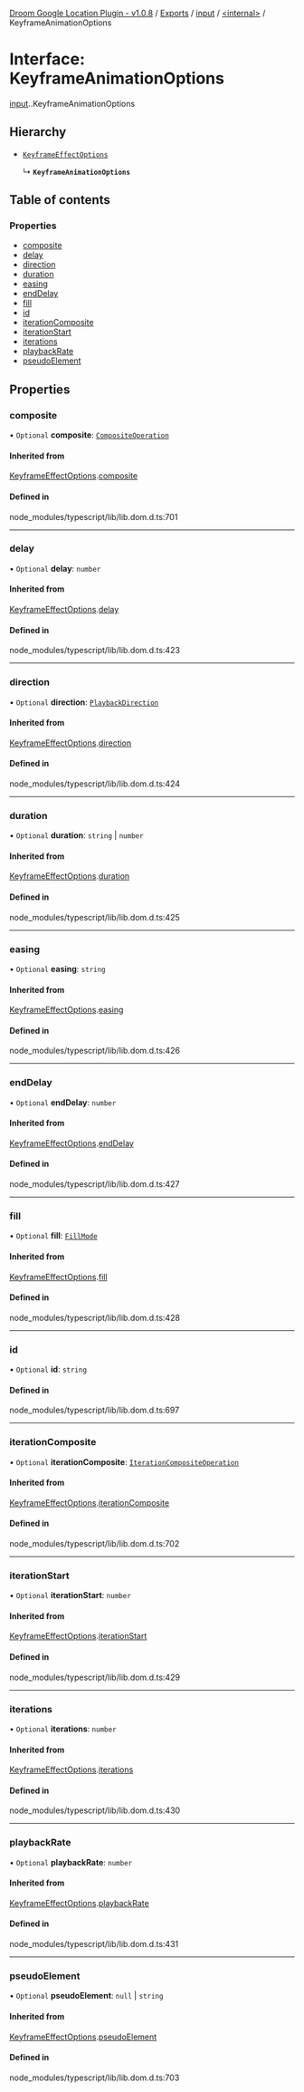[Droom Google Location Plugin - v1.0.8](../README.md) / [Exports](../modules.md) / [input](../modules/input.md) / [<internal\>](../modules/input._internal_.md) / KeyframeAnimationOptions

# Interface: KeyframeAnimationOptions

[input](../modules/input.md).[<internal>](../modules/input._internal_.md).KeyframeAnimationOptions

## Hierarchy

- [`KeyframeEffectOptions`](input._internal_.KeyframeEffectOptions.md)

  ↳ **`KeyframeAnimationOptions`**

## Table of contents

### Properties

- [composite](input._internal_.KeyframeAnimationOptions.md#composite)
- [delay](input._internal_.KeyframeAnimationOptions.md#delay)
- [direction](input._internal_.KeyframeAnimationOptions.md#direction)
- [duration](input._internal_.KeyframeAnimationOptions.md#duration)
- [easing](input._internal_.KeyframeAnimationOptions.md#easing)
- [endDelay](input._internal_.KeyframeAnimationOptions.md#enddelay)
- [fill](input._internal_.KeyframeAnimationOptions.md#fill)
- [id](input._internal_.KeyframeAnimationOptions.md#id)
- [iterationComposite](input._internal_.KeyframeAnimationOptions.md#iterationcomposite)
- [iterationStart](input._internal_.KeyframeAnimationOptions.md#iterationstart)
- [iterations](input._internal_.KeyframeAnimationOptions.md#iterations)
- [playbackRate](input._internal_.KeyframeAnimationOptions.md#playbackrate)
- [pseudoElement](input._internal_.KeyframeAnimationOptions.md#pseudoelement)

## Properties

### composite

• `Optional` **composite**: [`CompositeOperation`](../modules/input._internal_.md#compositeoperation)

#### Inherited from

[KeyframeEffectOptions](input._internal_.KeyframeEffectOptions.md).[composite](input._internal_.KeyframeEffectOptions.md#composite)

#### Defined in

node_modules/typescript/lib/lib.dom.d.ts:701

___

### delay

• `Optional` **delay**: `number`

#### Inherited from

[KeyframeEffectOptions](input._internal_.KeyframeEffectOptions.md).[delay](input._internal_.KeyframeEffectOptions.md#delay)

#### Defined in

node_modules/typescript/lib/lib.dom.d.ts:423

___

### direction

• `Optional` **direction**: [`PlaybackDirection`](../modules/input._internal_.md#playbackdirection)

#### Inherited from

[KeyframeEffectOptions](input._internal_.KeyframeEffectOptions.md).[direction](input._internal_.KeyframeEffectOptions.md#direction)

#### Defined in

node_modules/typescript/lib/lib.dom.d.ts:424

___

### duration

• `Optional` **duration**: `string` \| `number`

#### Inherited from

[KeyframeEffectOptions](input._internal_.KeyframeEffectOptions.md).[duration](input._internal_.KeyframeEffectOptions.md#duration)

#### Defined in

node_modules/typescript/lib/lib.dom.d.ts:425

___

### easing

• `Optional` **easing**: `string`

#### Inherited from

[KeyframeEffectOptions](input._internal_.KeyframeEffectOptions.md).[easing](input._internal_.KeyframeEffectOptions.md#easing)

#### Defined in

node_modules/typescript/lib/lib.dom.d.ts:426

___

### endDelay

• `Optional` **endDelay**: `number`

#### Inherited from

[KeyframeEffectOptions](input._internal_.KeyframeEffectOptions.md).[endDelay](input._internal_.KeyframeEffectOptions.md#enddelay)

#### Defined in

node_modules/typescript/lib/lib.dom.d.ts:427

___

### fill

• `Optional` **fill**: [`FillMode`](../modules/input._internal_.md#fillmode)

#### Inherited from

[KeyframeEffectOptions](input._internal_.KeyframeEffectOptions.md).[fill](input._internal_.KeyframeEffectOptions.md#fill)

#### Defined in

node_modules/typescript/lib/lib.dom.d.ts:428

___

### id

• `Optional` **id**: `string`

#### Defined in

node_modules/typescript/lib/lib.dom.d.ts:697

___

### iterationComposite

• `Optional` **iterationComposite**: [`IterationCompositeOperation`](../modules/input._internal_.md#iterationcompositeoperation)

#### Inherited from

[KeyframeEffectOptions](input._internal_.KeyframeEffectOptions.md).[iterationComposite](input._internal_.KeyframeEffectOptions.md#iterationcomposite)

#### Defined in

node_modules/typescript/lib/lib.dom.d.ts:702

___

### iterationStart

• `Optional` **iterationStart**: `number`

#### Inherited from

[KeyframeEffectOptions](input._internal_.KeyframeEffectOptions.md).[iterationStart](input._internal_.KeyframeEffectOptions.md#iterationstart)

#### Defined in

node_modules/typescript/lib/lib.dom.d.ts:429

___

### iterations

• `Optional` **iterations**: `number`

#### Inherited from

[KeyframeEffectOptions](input._internal_.KeyframeEffectOptions.md).[iterations](input._internal_.KeyframeEffectOptions.md#iterations)

#### Defined in

node_modules/typescript/lib/lib.dom.d.ts:430

___

### playbackRate

• `Optional` **playbackRate**: `number`

#### Inherited from

[KeyframeEffectOptions](input._internal_.KeyframeEffectOptions.md).[playbackRate](input._internal_.KeyframeEffectOptions.md#playbackrate)

#### Defined in

node_modules/typescript/lib/lib.dom.d.ts:431

___

### pseudoElement

• `Optional` **pseudoElement**: ``null`` \| `string`

#### Inherited from

[KeyframeEffectOptions](input._internal_.KeyframeEffectOptions.md).[pseudoElement](input._internal_.KeyframeEffectOptions.md#pseudoelement)

#### Defined in

node_modules/typescript/lib/lib.dom.d.ts:703
